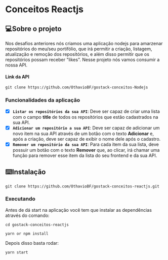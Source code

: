 # Conceitos Reactjs

## 💻Sobre o projeto

Nos desafios anteriores nós criamos uma aplicação nodejs para amarzenar repositórios do meu/seu portifólio, que irá permitir a criação, listagem, atualização e remoção dos repositórios, e além disso permitir que os repositórios possam receber "likes". Nesse projeto nós vamos consumir a nossa API.

#### Link da API 

```tsx
git clone https://github.com/OthavioBF/gostack-conceitos-Nodejs
```


### **Funcionalidades da aplicação**

- [x]  **`Listar os repositórios da sua API`**: Deve ser capaz de criar uma lista com o campo **title** de todos os repositórios que estão cadastrados na sua API.
- [x]  **`Adicionar um repositório a sua API`**: Deve ser capaz de adicionar um novo item na sua API através de um botão com o texto **Adicionar** e, após a criação, deve ser capaz de exibir o nome dele após o cadastro.
- [x]  **`Remover um repositório da sua API`**: Para cada item da sua lista, deve possuir um botão com o texto **Remover** que, ao clicar, irá chamar uma função para remover esse item da lista do seu frontend e da sua API.

## ⌨️Instalação

```tsx
git clone https://github.com/OthavioBF/gostack-conceitos-reactjs.git
```

### **Executando**

Antes de dá start na aplicação você tem que instalar as dependências através do comando:

`cd gostack-conceitos-reactjs`

 `yarn or npm install`

Depois disso basta rodar:

`yarn start`

